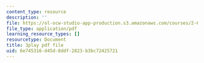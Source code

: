 ```yaml
---
content_type: resource
description: ''
file: https://ol-ocw-studio-app-production.s3.amazonaws.com/courses/2-627-fundamentals-of-photovoltaics-fall-2013/6e745316d45d8ddf2823b3bc72425721_yHzpj_MDOdk.pdf
file_type: application/pdf
learning_resource_types: []
resourcetype: Document
title: 3play pdf file
uid: 6e745316-d45d-8ddf-2823-b3bc72425721
---
```

